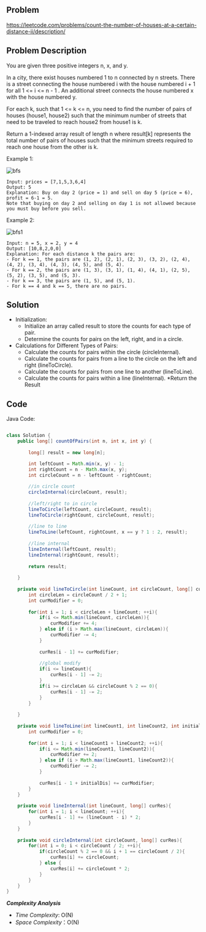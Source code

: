 ## Problem

https://leetcode.com/problems/count-the-number-of-houses-at-a-certain-distance-ii/description/

## Problem Description

You are given three positive integers n, x, and y.

In a city, there exist houses numbered 1 to n connected by n streets. There is a street connecting the house numbered i with the house numbered i + 1 for all 1 <= i <= n - 1 . An additional street connects the house numbered x with the house numbered y.

For each k, such that 1 <= k <= n, you need to find the number of pairs of houses (house1, house2) such that the minimum number of streets that need to be traveled to reach house2 from house1 is k.

Return a 1-indexed array result of length n where result[k] represents the total number of pairs of houses such that the minimum streets required to reach one house from the other is k.

Example 1:

![bfs](https://github.com/YasaswiniDesai/Leetcode/assets/92711164/cbcbb0e7-72d4-443b-a57c-fc4958e18150)

```
Input: prices = [7,1,5,3,6,4]
Output: 5
Explanation: Buy on day 2 (price = 1) and sell on day 5 (price = 6), profit = 6-1 = 5.
Note that buying on day 2 and selling on day 1 is not allowed because you must buy before you sell.
```
Example 2:

![bfs1](https://github.com/YasaswiniDesai/Leetcode/assets/92711164/41435419-587c-4dc3-ab6a-35ae19ff7a54)
```
Input: n = 5, x = 2, y = 4
Output: [10,8,2,0,0]
Explanation: For each distance k the pairs are:
- For k == 1, the pairs are (1, 2), (2, 1), (2, 3), (3, 2), (2, 4), (4, 2), (3, 4), (4, 3), (4, 5), and (5, 4).
- For k == 2, the pairs are (1, 3), (3, 1), (1, 4), (4, 1), (2, 5), (5, 2), (3, 5), and (5, 3).
- For k == 3, the pairs are (1, 5), and (5, 1).
- For k == 4 and k == 5, there are no pairs.
```
## Solution

* Initialization:
  * Initialize an array called result to store the counts for each type of pair.
  * Determine the counts for pairs on the left, right, and in a circle.
* Calculations for Different Types of Pairs:
  * Calculate the counts for pairs within the circle (circleInternal).
  * Calculate the counts for pairs from a line to the circle on the left and right (lineToCircle).
  * Calculate the counts for pairs from one line to another (lineToLine).
  * Calculate the counts for pairs within a line (lineInternal).
*Return the Result

## Code

Java Code:
```java

class Solution {
    public long[] countOfPairs(int n, int x, int y) {
        
        long[] result = new long[n];

        int leftCount = Math.min(x, y) - 1;
        int rightCount = n - Math.max(x, y);
        int circleCount = n - leftCount - rightCount;
        
        //in circle count
        circleInternal(circleCount, result);
        
        //left/right to in circle
        lineToCircle(leftCount, circleCount, result);
        lineToCircle(rightCount, circleCount, result);
        
        //line to line
        lineToLine(leftCount, rightCount, x == y ? 1 : 2, result);
        
        //line internal
        lineInternal(leftCount, result);
        lineInternal(rightCount, result);
        
        return result;
        
    }
    
    private void lineToCircle(int lineCount, int circleCount, long[] curRes){
        int circleLen = circleCount / 2 + 1;
        int curModifier = 0;
        
        for(int i = 1; i < circleLen + lineCount; ++i){
            if(i <= Math.min(lineCount, circleLen)){
                curModifier += 4;
            } else if (i > Math.max(lineCount, circleLen)){
                curModifier -= 4;
            }
            
            curRes[i - 1] += curModifier;
            
            //global modify
            if(i <= lineCount){
                curRes[i - 1] -= 2;
            }
            if(i >= circleLen && circleCount % 2 == 0){
                curRes[i - 1] -= 2;
            }
        }
        
    }
    
    private void lineToLine(int lineCount1, int lineCount2, int initialDis, long[] curRes){
        int curModifier = 0;
        
        for(int i = 1; i < lineCount1 + lineCount2; ++i){
            if(i <= Math.min(lineCount1, lineCount2)){
                curModifier += 2;
            } else if (i > Math.max(lineCount1, lineCount2)){
                curModifier -= 2;
            }
            
            curRes[i - 1 + initialDis] += curModifier;
        }
    }
    
    private void lineInternal(int lineCount, long[] curRes){
        for(int i = 1; i < lineCount; ++i){
            curRes[i - 1] += (lineCount - i) * 2;
        }
    }
    
    private void circleInternal(int circleCount, long[] curRes){
        for(int i = 0; i < circleCount / 2; ++i){
            if(circleCount % 2 == 0 && i + 1 == circleCount / 2){
                curRes[i] += circleCount;
            } else {
                curRes[i] += circleCount * 2;
            }
        }
    }
}

```

**_Complexity Analysis_**

- _Time Complexity_: O(N)
- _Space Complexity_：O(N)
